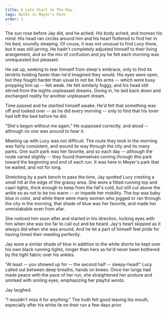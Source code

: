 ```yaml
---
title: A Late Start to The Day.
tags: Walks in Mayer's Park
order: 1
---
```


The sun rose before Jay did, and he ached. His body ached, and moreso his mind. His head ran circles around him and his heart fluttered to find her in his bed, soundly sleeping. Of couse, it was not unusual to find Lucy there, but it was still jarring. He hadn't completely adjusted himself to their living arangement, and so the mix of confusion and joy he felt each morning was unrequested but pleasant.

<!--more-->

He sat up, seeking to tear himself from sleep's embrace, only to find its tendrils holding faster than he'd imagined they would. His eyes were open, but they fought harder than usual to not be. His arms -- which were busy propping him up -- felt weak. He felt similarly foggy, and his head still stirred from the nights unpleasant dreams. Giving in, he laid back down and exchanged reality for another unpleasant dream.

Time passed and he startled himself awake. He'd felt that something was off and looked over -- as he did every morning -- only to find that his lover had left the bed before he did.

"She's begun without me again." He supposed correctly, and aloud -- although no one was around to hear it.

Meeting up with Lucy was not difficult. The route they took in the morning was fairly consistent, and wound its way through the city and its many parks. One such park was her favorite, and so each day -- although the route varied slightly -- they found themselves coming through this park toward the beginning and end of each run. It was here in Meyer's park that he waited, and not for long.

Stretching by a park bench to pass the time, Jay spotted Lucy cresting a small hill at the edge of the grassy area. She wore a fitted running top and capri tights, thick enough to keep from the fall's cold, but still cut above the ankle so as not to be too warm -- or impede her mobility. The top was baby blue in color, and while there were many women who jogged or ran through the city in the morning, that shade of blue was her favorite, and made her unmistakable even from afar.

She noticed him soon after and started in his direction, locking eyes with him when she was too far to call out and be heard. Jay's heart skipped as it always did when she was around. And he let a part of himself feel pride for having timed their meeting perfectly.

Jay wore a similar shade of blue in addition to the white shorts he kept over his own black running tights, longer than hers as he'd never been bothered by the tight fabric over his ankles.

"At least -- you showed up for -- the second half -- sleepy-head!" Lucy called out between deep breaths, hands on knees. Once her lungs had made peace with the pace of her run, she straightened her posture and smirked with smiling eyes, emphasizing her playful words.

Jay laughed.

"I wouldn't miss it for anything." The truth felt good leaving his mouth, especially after his white lie on their run a few days prior.
